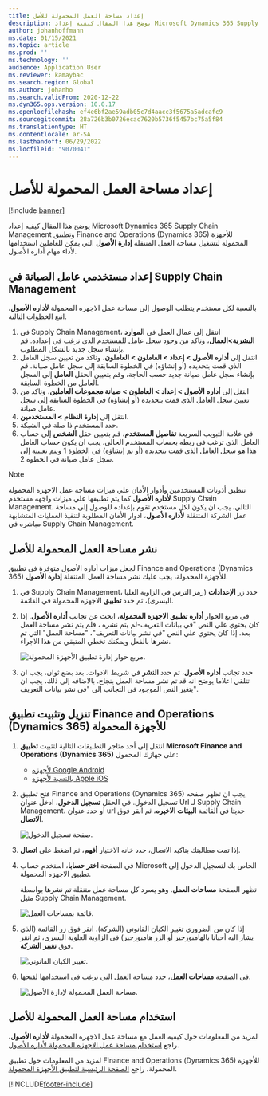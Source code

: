 ```yaml
---
title: إعداد مساحة العمل المحمولة للأصل
description: يوضح هذا المقال كيفيه إعداد Microsoft Dynamics 365 Supply Chain Management وتطبيق Finance and Operations‏ (Dynamics 365) للأجهزة المحمولة لتشغيل مساحة العمل المتنقلة "إدارة الأصول" التي يمكن للعاملين استخدامها لأداء مهام أداره الأصول.
author: johanhoffmann
ms.date: 01/15/2021
ms.topic: article
ms.prod: ''
ms.technology: ''
audience: Application User
ms.reviewer: kamaybac
ms.search.region: Global
ms.author: johanho
ms.search.validFrom: 2020-12-22
ms.dyn365.ops.version: 10.0.17
ms.openlocfilehash: ef4e6bf2ae59adb05c7d4aacc3f5675a5adcafc9
ms.sourcegitcommit: 28a726b3b0726ecac7620b5736f5457bc75a5f84
ms.translationtype: HT
ms.contentlocale: ar-SA
ms.lasthandoff: 06/29/2022
ms.locfileid: "9070041"
---
```

# <a name="set-up-the-asset-management-mobile-workspace"></a>إعداد مساحة العمل المحمولة للأصل

[!include [banner](../includes/banner.md)]

يوضح هذا المقال كيفيه إعداد Microsoft Dynamics 365 Supply Chain Management وتطبيق Finance and Operations‏ (Dynamics 365) للأجهزة المحمولة لتشغيل مساحة العمل المتنقلة **إدارة الأصول** التي يمكن للعاملين استخدامها لأداء مهام أداره الأصول.

## <a name="set-up-maintenance-worker-users-in-supply-chain-management"></a>إعداد مستخدمي عامل الصيانة في Supply Chain Management

بالنسبة لكل مستخدم يتطلب الوصول إلى مساحة عمل الاجهزه المحمولة **لأداره الأصول**، اتبع الخطوات التالية.

1. في Supply Chain Management، انتقل إلى عمال العمل في **الموارد البشرية\>العمال**، وتاكد من وجود سجل عامل للمستخدم الذي ترغب في إعداده. قم بإنشاء سجل جديد بالشكل المطلوب.
1. انتقل إلى **أداره الأصول \> إعداد \> العاملون \> العاملون**، وتاكد من تعيين سجل العامل الذي قمت بتحديده (أو إنشاؤه) في الخطوة السابقة إلى سجل عامل صيانة. قم بإنشاء سجل عامل صيانة جديد حسب الحاجة، وقم بتعيين الحقل **العامل** إلى السجل العامل من الخطوة السابقة.
1. انتقل إلى **أداره الأصول \> إعداد \> العاملون \> صيانة مجموعات العاملين**، وتاكد من تعيين سجل العامل الذي قمت بتحديده (أو إنشاؤه) في الخطوة السابقة إلى سجل عامل صيانة.
1. انتقل إلى **إدارة النظام \> المستخدمين**.
1. حدد المستخدم ذا صلة في الشبكة.
1. في علامة التبويب السريعة **تفاصيل المستخدم**، قم بتعيين حقل **الشخص** إلى حساب العامل الذي ترغب في ربطه بحساب المستخدم الحالي. يجب ان يكون حساب العامل هذا هو سجل العامل الذي قمت بتحديده (أو تم إنشاؤه) في الخطوة 1 ويتم تعيينه إلى سجل عامل صيانة في الخطوة 2.

> [!NOTE]
> تنطبق أذونات المستخدمين وأدوار الأمان علي ميزات مساحة عمل الاجهزه المحمولة **لأداره الأصول** كما يتم تطبيقها علي ميزات واجهه مستخدم Supply Chain Management. التالي، يجب ان يكون لكل مستخدم تقوم بإعداده للوصول إلى مساحة عمل الشركة المتنقلة **لأداره الأصول**، ادوار الأمان المطلوبة لتنفيذ العمليات المتشابهة مباشره في Supply Chain Management.

## <a name="publish-the-asset-management-mobile-workspace"></a>نشر مساحة العمل المحمولة للأصل

لجعل ميزات أداره الأصول متوفرة في تطبيق Finance and Operations‏ (Dynamics 365) للأجهزة المحمولة، يجب عليك نشر مساحة العمل المتنقلة **إدارة الأصول**.

1. في Supply Chain Management، حدد زر **الإعدادات** (رمز الترس في الزاوية العليا اليسرى)، ثم حدد **تطبيق** الاجهزه المحمولة في القائمة.
1. في مربع الحوار **أداره تطبيق الاجهزه المحمولة**، ابحث عن تجانب **أداره الأصول**. إذا كان يحتوي علي النص "في بيانات التعريف-لم يتم نشره ، فلم يتم نشر مساحة العمل بعد. إذا كان يحتوي علي النص "في نشر بيانات التعريف"، "مساحة العمل" التي تم نشرها بالفعل ويمكنك تخطي المتبقي من هذا الاجراء.

    ![مربع حوار إدارة تطبيق الأجهزة المحمولة.](media/mobile-workspaces.png "مربع حوار أداره تطبيق الاجهزه المحمولة")

1. حدد تجانب **أداره الأصول**، ثم حدد **النشر** في شريط الادوات. بعد بضع ثوان، يجب ان تتلقي اعلاما يوضح انه قد تم نشر مساحة العمل بنجاح. بالاضافه إلى ذلك، يجب ان يتغير النص الموجود في التجانب إلى "في نشر بيانات التعريف".

## <a name="install-and-set-up-the-finance-and-operations-dynamics-365-mobile-app"></a>تنزيل وتثبيت تطبيق Finance and Operations ‏(Dynamics 365) للأجهزة المحمولة

1. انتقل إلى أحد متاجر التطبيقات التالية لتثبيت **تطبيق Microsoft Finance and Operations ‏(Dynamics 365)** على جهازك المحمول:

    - [لأجهزه Google Android](https://go.microsoft.com/fwlink/?linkid=850662)
    - [بالنسبة لأجهزه Apple iOS](https://go.microsoft.com/fwlink/?linkid=850663)

1. فتح تطبيق Finance and Operations ‏(Dynamics 365) يجب ان تظهر صفحه تسجيل الدخول. في الحقل **تسجيل الدخول**، ادخل عنوان Url لـ Supply Chain Management، أو حدد عنوان url حديثا في القائمة **البيئات الاخيره**، ثم انقر فوق **الاتصال**.

    ![صفحة تسجيل الدخول.](media/mobile-app-sign-in.png "صفحة تسجيل الدخول")

1. إذا تمت مطالبتك بتاكيد الاتصال، حدد خانه الاختيار **أفهم**، ثم اضغط علي **اتصال**.
1. في الصفحة **اختر حسابا**، استخدم حساب Microsoft الخاص بك لتسجيل الدخول إلى تطبيق الاجهزه المحمولة.

    تظهر الصفحة **مساحات العمل‬**. وهو يسرد كل مساحة عمل متنقلة تم نشرها بواسطة مثيل Supply Chain Management.

    ![قائمة بمساحات العمل.](media/mobile-app-workspaces.png "قائمه بمساحات العمل")

1. إذا كان من الضروري تغيير الكيان القانوني (الشركة)، انقر فوق زر القائمة (الذي يشار اليه أحيانا بالهامبورجير أو الزر هامبورجير) في الزاوية العلوية اليسرى، ثم انقر فوق **تغيير الشركة**.

    ![تغيير الكيان القانوني.](media/mobile-app-change-comp.png "تغيير الكيان القانوني.")

1. في الصفحة **مساحات العمل**، حدد مساحة العمل التي ترغب في استخدامها لفتحها.

    ![مساحة العمل المحمولة لإدارة الأصول.](media/mobile-app-asset-workspace.png "مساحة العمل المحمولة للأصل")

## <a name="work-with-the-asset-management-mobile-workspace"></a>استخدام مساحة العمل المحمولة للأصل

لمزيد من المعلومات حول كيفيه العمل مع مساحة عمل الاجهزه المحمولة **لأداره الأصول**، راجع [استخدام مساحة عمل الاجهزه المحمولة لأداره الأصول](asset-management-mobile-workspace.md).

لمزيد من المعلومات حول تطبيق Finance and Operations (‏Dynamics 365) للأجهزة المحمولة، راجع [الصفحة الرئيسية لتطبيق الأجهزة المحمولة](../../fin-ops-core/dev-itpro/mobile-apps/Mobile-app-home-page.md).


[!INCLUDE[footer-include](../../includes/footer-banner.md)]

